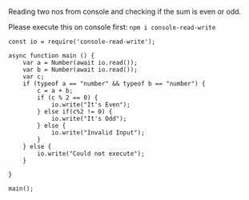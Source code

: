 Reading two nos from console and checking if the sum is even or odd.

Please execute this on console first: ```npm i console-read-write```

```
const io = require('console-read-write');

async function main () {
    var a = Number(await io.read());
    var b = Number(await io.read());
    var c;
    if (typeof a == "number" && typeof b == "number") {
        c = a + b;
        if (c % 2 == 0) {
            io.write("It's Even");
        } else if(c%2 != 0) {
            io.write("It's Odd");
        } else {
            io.write("Invalid Input");
        }
    } else {
        io.write("Could not execute");
    }
    
}

main();

```

